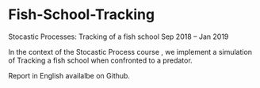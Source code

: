 # Fish-School-Tracking

Stocastic Processes: Tracking of a fish school
Sep 2018 – Jan 2019

In the context of the Stocastic Process course , we implement a simulation of Tracking a fish school when confronted to a predator.

Report in English availalbe on Github.

